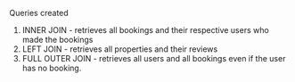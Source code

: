 Queries created 
1. INNER JOIN - retrieves all bookings and their  respective users who made the bookings
2. LEFT JOIN - retrieves all properties and their reviews
3. FULL OUTER JOIN - retrieves all users and all bookings even if the user has no booking.